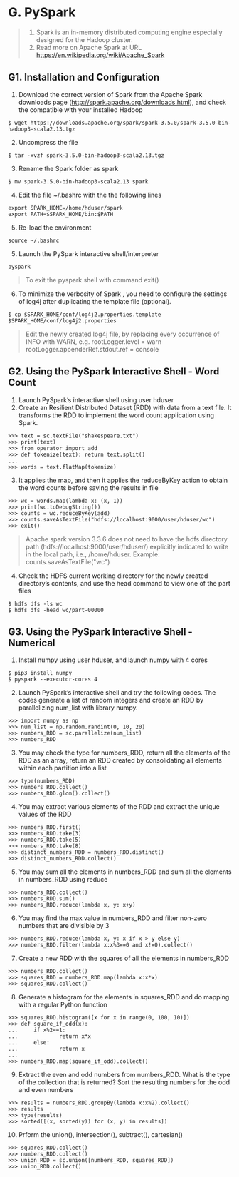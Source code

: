 # G. PySpark
 
> 1. Spark is an in-memory distributed computing engine especially designed for the Hadoop cluster. 
> 2. Read more on Apache Spark at URL https://en.wikipedia.org/wiki/Apache_Spark

## G1. Installation and Configuration
1.	Download the correct version of Spark from the Apache Spark downloads page (http://spark.apache.org/downloads.html), and check the compatible with your installed Hadoop
~~~
$ wget https://downloads.apache.org/spark/spark-3.5.0/spark-3.5.0-bin-hadoop3-scala2.13.tgz
~~~

2.	Uncompress the file
~~~
$ tar -xvzf spark-3.5.0-bin-hadoop3-scala2.13.tgz
~~~

3.	Rename the Spark folder as spark
~~~
$ mv spark-3.5.0-bin-hadoop3-scala2.13 spark
~~~

4.	Edit the file ~/.bashrc with the the following lines
~~~
export SPARK_HOME=/home/hduser/spark
export PATH=$SPARK_HOME/bin:$PATH
~~~

5.	Re-load the environment
~~~
source ~/.bashrc
~~~

5.	Launch the PySpark interactive shell/interpreter
~~~
pyspark
~~~
> To exit the pyspark shell with command exit()

6. To minimize the verbosity of Spark , you need to configure the settings of log4j after duplicating the template file (optional).
~~~
$ cp $SPARK_HOME/conf/log4j2.properties.template $SPARK_HOME/conf/log4j2.properties
~~~
> Edit the newly created log4j file, by replacing every occurrence of INFO with WARN, e.g.
> rootLogger.level = warn  
> rootLogger.appenderRef.stdout.ref = console  


## G2. Using the PySpark Interactive Shell - Word Count 
1.	Launch PySpark’s interactive shell using user hduser
2.	Create an Resilient Distributed Dataset (RDD) with data from a text file. It transforms the RDD to implement the word count application using Spark.
~~~
>>> text = sc.textFile("shakespeare.txt")
>>> print(text)
>>> from operator import add
>>> def tokenize(text): return text.split()
...
>>> words = text.flatMap(tokenize)
~~~

3.	It applies the map, and then it applies the reduceByKey action to obtain the word counts before saving the results in file
~~~
>>> wc = words.map(lambda x: (x, 1))
>>> print(wc.toDebugString())
>>> counts = wc.reduceByKey(add)
>>> counts.saveAsTextFile("hdfs://localhost:9000/user/hduser/wc")
>>> exit()
~~~
> Apache spark version 3.3.6 does not need to have the hdfs directory path (hdfs://localhost:9000/user/hduser/) explicitly indicated to write in the local path, i.e., /home/hduser. Example:
> counts.saveAsTextFile("wc")

4.	Check the HDFS current working directory for the newly created directory’s contents, and use the head command to view one of the part files
~~~
$ hdfs dfs -ls wc
$ hdfs dfs -head wc/part-00000
~~~




## G3. Using the PySpark Interactive Shell - Numerical 
1.	Install numpy using user hduser, and launch numpy with 4 cores
~~~
$ pip3 install numpy
$ pyspark --executor-cores 4
~~~

2.	Launch PySpark’s interactive shell and try the following codes. The codes generate a list of random integers and create an RDD by parallelizing num_list with library numpy.
~~~
>>> import numpy as np
>>> num_list = np.random.randint(0, 10, 20)
>>> numbers_RDD = sc.parallelize(num_list)
>>> numbers_RDD
~~~

3.	You may check the type for numbers_RDD, return all the elements of the RDD as an array, return an RDD created by consolidating all elements within each partition into a list
~~~
>>> type(numbers_RDD)
>>> numbers_RDD.collect()
>>> numbers_RDD.glom().collect()
~~~

4.	You may extract various elements of the RDD and extract the unique values of the RDD
~~~
>>> numbers_RDD.first()
>>> numbers_RDD.take(3)
>>> numbers_RDD.take(5)
>>> numbers_RDD.take(8)
>>> distinct_numbers_RDD = numbers_RDD.distinct()
>>> distinct_numbers_RDD.collect()
~~~

5.	You may sum all the elements in numbers_RDD and sum all the elements in numbers_RDD using reduce
~~~
>>> numbers_RDD.collect()
>>> numbers_RDD.sum()
>>> numbers_RDD.reduce(lambda x, y: x+y)
~~~

6.	You may find the max value in numbers_RDD and filter non-zero numbers that are divisible by 3
~~~
>>> numbers_RDD.reduce(lambda x, y: x if x > y else y)
>>> numbers_RDD.filter(lambda x:x%3==0 and x!=0).collect()
~~~

7.	Create a new RDD with the squares of all the elements in numbers_RDD
~~~
>>> numbers_RDD.collect()
>>> squares_RDD = numbers_RDD.map(lambda x:x*x)
>>> squares_RDD.collect()
~~~

8.	Generate a histogram for the elements in squares_RDD and do mapping with a regular Python function
~~~
>>> squares_RDD.histogram([x for x in range(0, 100, 10)])
>>> def square_if_odd(x):
...     if x%2==1:
...             return x*x
...     else:
...             return x
...
>>> numbers_RDD.map(square_if_odd).collect()
~~~

9. Extract the even and odd numbers from numbers_RDD. What is the type of the collection that is returned? Sort the resulting numbers for the odd and even numbers
~~~
>>> results = numbers_RDD.groupBy(lambda x:x%2).collect()
>>> results
>>> type(results)
>>> sorted([(x, sorted(y)) for (x, y) in results])
~~~

10. Prform the union(), intersection(), subtract(), cartesian()
~~~
>>> squares_RDD.collect()
>>> numbers_RDD.collect()
>>> union_RDD = sc.union([numbers_RDD, squares_RDD])
>>> union_RDD.collect()
~~~
